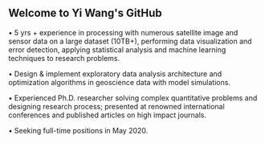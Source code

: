 ## Welcome to Yi Wang's GitHub

•	5 yrs + experience in processing with numerous satellite image and sensor data on a large dataset (10TB+), performing data visualization and error detection, applying statistical analysis and machine learning techniques to research problems.

•	Design & implement exploratory data analysis architecture and optimization algorithms in geoscience data with model simulations.

•	Experienced Ph.D. researcher solving complex quantitative problems and designing research process; presented at renowned international conferences and published articles on high impact journals.

•	Seeking full-time positions in May 2020.
